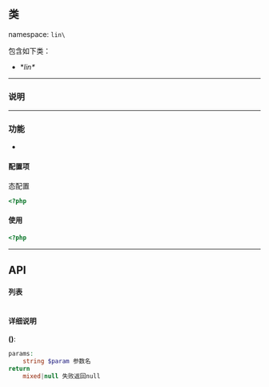 类
----
namespace: `lin\`

包含如下类：

* **lin\**

---

### 说明


---

### 功能

*




#### 配置项

态配置

~~~php
<?php


~~~

#### 使用

~~~php
<?php


~~~


---


## API

#### 列表
~~~php


~~~

#### 详细说明

**()**:
```php
params:
    string $param 参数名
return
	mixed|null 失败返回null
```